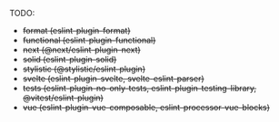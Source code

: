 TODO:

- ~~format (eslint-plugin-format)~~
- ~~functional (eslint-plugin-functional)~~
- ~~next (@next/eslint-plugin-next)~~
- ~~solid (eslint-plugin-solid)~~
- ~~stylistic (@stylistic/eslint-plugin)~~
- ~~svelte (eslint-plugin-svelte, svelte-eslint-parser)~~
- ~~tests (eslint-plugin-no-only-tests, eslint-plugin-testing-library, @vitest/eslint-plugin)~~
- ~~vue (eslint-plugin-vue-composable, eslint-processor-vue-blocks)~~
